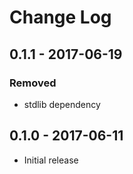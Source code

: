 # Change Log


## 0.1.1 - 2017-06-19

### Removed

- stdlib dependency


## 0.1.0 - 2017-06-11

- Initial release
